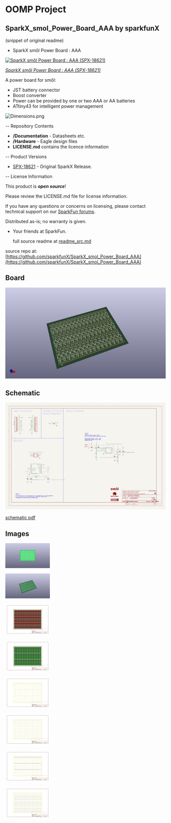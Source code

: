 # OOMP Project  
## SparkX_smol_Power_Board_AAA  by sparkfunX  
  
(snippet of original readme)  
  
- SparkX smôl Power Board : AAA  
  
[![SparkX smôl Power Board : AAA (SPX-18621)](https://cdn.sparkfun.com/assets/parts/1/8/1/2/0/18621-smo__l_Power_Board_AAA-01.jpg)](https://www.sparkfun.com/products/18621)  
  
[*SparkX smôl Power Board : AAA (SPX-18621)*](https://www.sparkfun.com/products/18621)  
  
A power board for smôl:  
- JST battery connector  
- Boost converter  
- Power can be provided by one or two AAA or AA batteries  
- ATtiny43 for intelligent power management  
  
![Dimensions.png](./img/Dimensions.png)  
  
-- Repository Contents  
  
- **/Documentation** - Datasheets etc.  
- **/Hardware** - Eagle design files  
- **LICENSE.md** contains the licence information  
  
-- Product Versions  
  
- [SPX-18621](https://www.sparkfun.com/products/18621) - Original SparkX Release.  
  
-- License Information  
  
This product is _**open source**_!  
  
Please review the LICENSE.md file for license information.  
  
If you have any questions or concerns on licensing, please contact technical support on our [SparkFun forums](https://forum.sparkfun.com/viewforum.php?f=123).  
  
Distributed as-is; no warranty is given.  
  
- Your friends at SparkFun.  
  
  full source readme at [readme_src.md](readme_src.md)  
  
source repo at: [https://github.com/sparkfunX/SparkX_smol_Power_Board_AAA](https://github.com/sparkfunX/SparkX_smol_Power_Board_AAA)  
## Board  
  
[![working_3d.png](working_3d_600.png)](working_3d.png)  
## Schematic  
  
[![working_schematic.png](working_schematic_600.png)](working_schematic.png)  
  
[schematic pdf](working_schematic.pdf)  
## Images  
  
[![working_3D_bottom.png](working_3D_bottom_140.png)](working_3D_bottom.png)  
  
[![working_3D_top.png](working_3D_top_140.png)](working_3D_top.png)  
  
[![working_assembly_page_01.png](working_assembly_page_01_140.png)](working_assembly_page_01.png)  
  
[![working_assembly_page_02.png](working_assembly_page_02_140.png)](working_assembly_page_02.png)  
  
[![working_assembly_page_03.png](working_assembly_page_03_140.png)](working_assembly_page_03.png)  
  
[![working_assembly_page_04.png](working_assembly_page_04_140.png)](working_assembly_page_04.png)  
  
[![working_assembly_page_05.png](working_assembly_page_05_140.png)](working_assembly_page_05.png)  
  
[![working_assembly_page_06.png](working_assembly_page_06_140.png)](working_assembly_page_06.png)  
